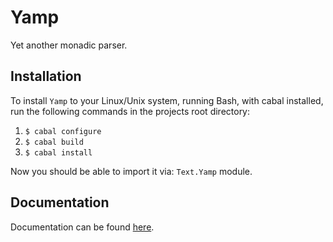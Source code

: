 # Yamp
Yet another monadic parser.

## Installation
To install `Yamp` to your
Linux/Unix system,
running Bash, with cabal
installed, run the
following commands in the
projects root directory:

1. `$ cabal configure`
2. `$ cabal build`
3. `$ cabal install`

Now you should be able
to import it via:
`Text.Yamp` module.
## Documentation
Documentation can be found [here](./doc/INDEX.md).
